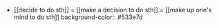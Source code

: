 - [[decide to do sth]] = [[make a decision to do sth]] = [[make up one's mind to do sth]]
  background-color:: #533e7d